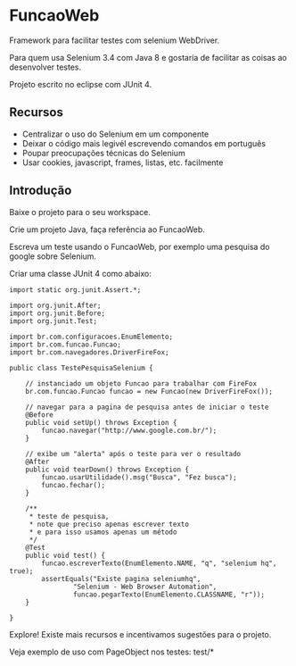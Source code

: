 FuncaoWeb
=========

Framework para facilitar testes com selenium WebDriver.

Para quem usa Selenium 3.4 com Java 8 e gostaria de facilitar as coisas ao desenvolver testes.

Projeto escrito no eclipse com JUnit 4.

Recursos
--------

* Centralizar o uso do Selenium em um componente
* Deixar o código mais legivél escrevendo comandos em português
* Poupar preocupações técnicas do Selenium
* Usar cookies, javascript, frames, listas, etc. facilmente

Introdução
----------

Baixe o projeto para o seu workspace.

Crie um projeto Java, faça referência ao FuncaoWeb.

Escreva um teste usando o FuncaoWeb, por exemplo uma pesquisa do google sobre Selenium.

Criar uma classe JUnit 4 como abaixo:

	import static org.junit.Assert.*;

	import org.junit.After;
	import org.junit.Before;
	import org.junit.Test;

	import br.com.configuracoes.EnumElemento;
	import br.com.funcao.Funcao;
	import br.com.navegadores.DriverFireFox;

	public class TestePesquisaSelenium {

		// instanciado um objeto Funcao para trabalhar com FireFox
		br.com.funcao.Funcao funcao = new Funcao(new DriverFireFox());
	
		// navegar para a pagina de pesquisa antes de iniciar o teste
		@Before
		public void setUp() throws Exception {
			funcao.navegar("http://www.google.com.br/");
		}

		// exibe um "alerta" após o teste para ver o resultado
		@After
		public void tearDown() throws Exception {
			funcao.usarUtilidade().msg("Busca", "Fez busca");
			funcao.fechar();
		}

		/**
		 * teste de pesquisa,
		 * note que preciso apenas escrever texto 
		 * e para isso usamos apenas um método
		 */
		@Test
		public void test() {
			funcao.escreverTexto(EnumElemento.NAME, "q", "selenium hq", true);
			assertEquals("Existe pagina seleniumhq", 
					"Selenium - Web Browser Automation", 
					funcao.pegarTexto(EnumElemento.CLASSNAME, "r"));
		}

	}

Explore! Existe mais recursos e incentivamos sugestões para o projeto.

Veja exemplo de uso com PageObject nos testes: test/*
